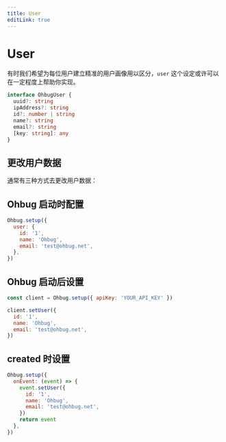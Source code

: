 ```yaml
---
title: User
editLink: true
---
```


# User

有时我们希望为每位用户建立精准的用户画像用以区分，`user` 这个设定或许可以在一定程度上帮助你实现。

```typescript
interface OhbugUser {
  uuid?: string
  ipAddress?: string
  id?: number | string
  name?: string
  email?: string
  [key: string]: any
}
```

## 更改用户数据

通常有三种方式去更改用户数据：

## Ohbug 启动时配置

```javascript
Ohbug.setup({
  user: {
    id: '1',
    name: 'Ohbug',
    email: 'test@ohbug.net',
  },
})
```

## Ohbug 启动后设置

```javascript
const client = Ohbug.setup({ apiKey: 'YOUR_API_KEY' })

client.setUser({
  id: '1',
  name: 'Ohbug',
  email: 'test@ohbug.net',
})
```

## created 时设置

```javascript
Ohbug.setup({
  onEvent: (event) => {
    event.setUser({
      id: '1',
      name: 'Ohbug',
      email: 'test@ohbug.net',
    })
    return event
  },
})
```
